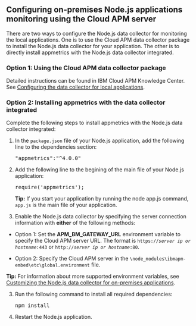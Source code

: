## Configuring on-premises Node.js applications monitoring using the Cloud APM server

There are two ways to configure the Node.js data collector for monitoring the local applications. One is to use the Cloud APM data collector package to install the Node.js data collector for your application. The other is to directly install appmetrics with the Node.js data collector integrated.

### Option 1: Using the Cloud APM data collector package
Detailed instructions can be found in IBM Cloud APM Knowledge Center. See [Configuring the data collector for local applications](https://www.ibm.com/support/knowledgecenter/SSMKFH/com.ibm.apmaas.doc/install/nodejs_config_dc.htm).


### Option 2: Installing appmetrics with the data collector integrated
Complete the following steps to install appmetrics with the Node.js data collector integrated:

1. In the `package.json` file of your Node.js application, add the following line to the dependencies section:
    <pre>"appmetrics":"^4.0.0"</pre>
    
2. Add the following line to the begining of the main file of your Node.js application:
    <pre>require('appmetrics');</pre>
    
    **Tip:** If you start your application by running the node app.js command, `app.js` is the main file of your application.

3. Enable the Node.js data collector by specifying the server connection information with **either** of the following methods:

- Option 1: Set the **APM_BM_GATEWAY_URL** environment variable to specify the Cloud APM server URL. The format is <code>https://<i>server ip or hostname</i>:443</code> or <code>http://<i>server ip or hostname</i>:80</code>.

- Option 2: Specify the Cloud APM server in the `\node_modules\ibmapm-embed\etc\global.environment` file.

**Tip:** For information about more supported environment variables, see [Customizing the Node.js data collector for on-premises applications](https://www.ibm.com/support/knowledgecenter/SSMKFH/com.ibm.apmaas.doc/install/customize_nodejs_dc.htm).

3. Run the following command to install all required dependencies:
    <pre>npm install</pre>

4. Restart the Node.js application.
